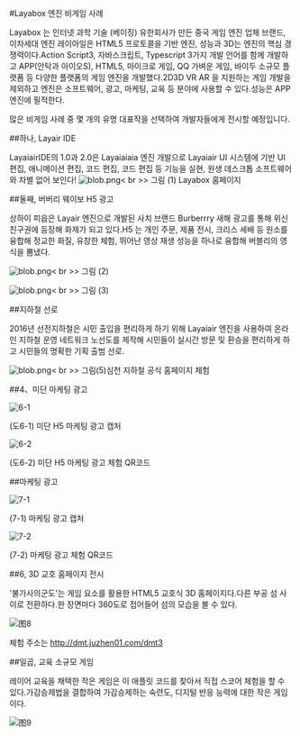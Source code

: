 #Layabox 엔진 비게임 사례

Layabox 는 인터넷 과학 기술 (베이징) 유한회사가 만든 중국 게임 엔진 업체 브랜드, 이차세대 엔진 레이아일은 HTML5 프로토콜을 기반 엔진, 성능과 3D는 엔진의 핵심 경쟁력이다.Action Script3, 자바스크립트, Typescript 3가지 개발 언어를 함께 개발하고 APP(안탁과 아이오S), HTML5, 마이크로 게임, QQ 가벼운 게임, 바이두 소규모 플랫폼 등 다양한 플랫폼의 게임 엔진을 개발했다.2D3D  VR  AR 을 지원하는 게임 개발을 제외하고 엔진은 소프트웨어, 광고, 마케팅, 교육 등 분야에 사용할 수 있다.성능은 APP 엔진에 필적한다.



많은 비게임 사례 중 몇 개의 유명 대표작을 선택하여 개발자들에게 전시할 예정입니다.



##하나, Layair IDE

LayaiairIDE의 1.0과 2.0은 Layaiaiaia 엔진 개발으로 Layaiair UI 시스템에 기반 UI 편집, 애니메이션 편집, 코드 편집, 코드 편집 등 기능을 실현, 원생 데스크톱 소프트웨어와 차별 없어 보인다!
![blob.png](img/1.png)< br >>
그림 (1) Layabox 홈페이지



##둘째, 버버리 웨이보 H5 광고

상하이 피읍은 Layair 엔진으로 개발된 사치 브랜드 Burberrry 새해 광고를 통해 위신친구권에 등장해 화제가 되고 있다.H5 는 개인 주문, 제품 전시, 크리스 세배 등 원소를 융합해 정교한 화질, 유창한 체험, 뛰어난 영상 재생 성능을 하나로 융합해 버블리의 영식을 뽐냈다.

​![blob.png](img/2.png)< br >>
그림 (2)

​![blob.png](img/3.png)< br >>
그림 (3)





##지하철 선로

2016년 선전지하철은 시민 출입을 편리하게 하기 위해 Layaiair 엔진을 사용하여 온라인 지하철 운영 네트워크 노선도를 제작해 시민들이 실시간 방문 및 환승을 편리하게 하고 시민들의 명확한 기획 출범 선로.

​![blob.png](img/5.png)< br >>
그림(5)심천 지하철 공식 홈페이지 체험



##4、미단 마케팅 광고

![6-1](img/6-1.png) 


(도6-1) 미단 H5 마케팅 광고 캡처

![6-2](img/6-2.png) 


(도6-2) 미단 H5 마케팅 광고 체험 QR코드



##마케팅 광고

![7-1](img/7-1.png) 


(7-1) 마케팅 광고 캡처

![7-2](img/7-2.png) 


(7-2) 마케팅 광고 체험 QR코드



##6, 3D 교호 홈페이지 전시

'불가사의군도'는 게임 요소를 활용한 HTML5 교호식 3D 홈페이지다.다른 부공 섬 사이로 전환하다.한 장면마다 360도로 접어들어 섬의 모습을 볼 수 있다.

![图8](img/8.png) 


체험 주소는 http://dmt.juzhen01.com/dmt3



##일곱, 교육 소규모 게임

레이어 교육을 채택한 작은 게임은 이 애플릿 코드를 찾아서 직접 스코어 체험을 할 수 있다.가감승제법을 결합하여 가감승제하는 숙련도, 디지털 반응 능력에 대한 작은 게임이다.

![图9](img/9.png) 